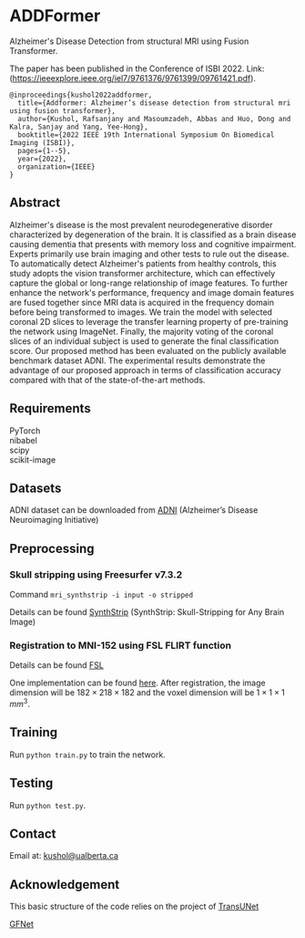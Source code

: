 # ADDFormer
Alzheimer's Disease Detection from structural MRI using Fusion Transformer.

The paper has been published in the Conference of ISBI 2022.
Link: (https://ieeexplore.ieee.org/iel7/9761376/9761399/09761421.pdf).

```
@inproceedings{kushol2022addformer,
  title={Addformer: Alzheimer’s disease detection from structural mri using fusion transformer},
  author={Kushol, Rafsanjany and Masoumzadeh, Abbas and Huo, Dong and Kalra, Sanjay and Yang, Yee-Hong},
  booktitle={2022 IEEE 19th International Symposium On Biomedical Imaging (ISBI)},
  pages={1--5},
  year={2022},
  organization={IEEE}
}
```

## Abstract
Alzheimer's disease is the most prevalent neurodegenerative disorder characterized by degeneration of the brain. It is classified as a brain disease causing dementia that presents with memory loss and cognitive impairment. Experts primarily use brain imaging and other tests to rule out the disease. To automatically detect Alzheimer's patients from healthy controls, this study adopts the vision transformer architecture, which can effectively capture the global or long-range relationship of image features. To further enhance the network's performance, frequency and image domain features are fused together since MRI data is acquired in the frequency domain before being transformed to images. We train the model with selected coronal 2D slices to leverage the transfer learning property of pre-training the network using ImageNet. Finally, the majority voting of the coronal slices of an individual subject is used to generate the final classification score. Our proposed method has been evaluated on the publicly available benchmark dataset ADNI. The experimental results demonstrate the advantage of our proposed approach in terms of classification accuracy compared with that of the state-of-the-art methods.


## Requirements
PyTorch  
nibabel  
scipy  
scikit-image  


## Datasets
ADNI dataset can be downloaded from [ADNI](http://adni.loni.usc.edu/) (Alzheimer’s Disease Neuroimaging Initiative)


## Preprocessing
### Skull stripping using Freesurfer v7.3.2
Command ``mri_synthstrip -i input -o stripped``

Details can be found [SynthStrip](https://surfer.nmr.mgh.harvard.edu/docs/synthstrip/) (SynthStrip: Skull-Stripping for Any Brain Image)


### Registration to MNI-152 using FSL FLIRT function
Details can be found [FSL](https://fsl.fmrib.ox.ac.uk/fsl/fslwiki/FLIRT)

One implementation can be found [here](https://github.com/vkola-lab/brain2020/tree/master/Data_Preprocess). After registration, the image dimension will be $182\times218\times182$ and the voxel dimension will be $1\times1\times1$ $mm^3$.



## Training
Run `python train.py` to train the network.

## Testing
Run `python test.py`.

## Contact
Email at: kushol@ualberta.ca

## Acknowledgement
This basic structure of the code relies on the project of [TransUNet](https://github.com/Beckschen/TransUNet)

[GFNet](https://github.com/raoyongming/GFNet)
